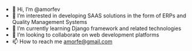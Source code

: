 - 👋 Hi, I’m @amorfev
- 👀 I’m interested in developing SAAS solutions in the form of ERPs and Quality Management Systems
- 🌱 I’m currently learning Django framework and related technologies
- 💞️ I’m looking to collaborate on web development platforms
- 📫 How to reach me amorfe@gmail.com

<!---
amorfev/amorfev is a ✨ special ✨ repository because its `README.md` (this file) appears on your GitHub profile.
You can click the Preview link to take a look at your changes.
--->
